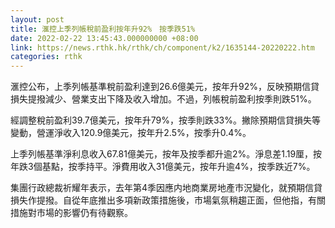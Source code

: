 ```yaml
---
layout: post
title: 滙控上季列帳稅前盈利按年升92%　按季跌51%
date: 2022-02-22 13:45:43.000000000 +08:00
link: https://news.rthk.hk/rthk/ch/component/k2/1635144-20220222.htm
categories: rthk
---
```


滙控公布，上季列帳基準稅前盈利達到26.6億美元，按年升92%，反映預期信貸損失提撥減少、營業支出下降及收入增加。不過，列帳稅前盈利按季則跌51%。

經調整稅前盈利39.7億美元，按年升79%，按季則跌33%。撇除預期信貸損失等變動，營運淨收入120.9億美元，按年升2.5%，按季升0.4%。

上季列帳基準淨利息收入67.81億美元，按年及按季都升逾2%。淨息差1.19厘，按年跌3個基點，按季持平。淨費用收入31億美元，按年升逾4%，按季跌近7%。

集團行政總裁祈耀年表示，去年第4季因應内地商業房地產市況變化，就預期信貸損失作提撥。自從年底推出多項新政策措施後，市場氣氛稍趨正面，但他指，有關措施對市場的影響仍有待觀察。
